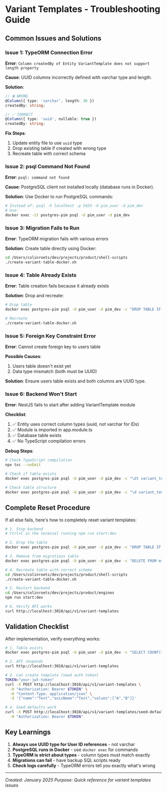 # Variant Templates - Troubleshooting Guide

## Common Issues and Solutions

### Issue 1: TypeORM Connection Error
**Error**: `Column createdBy of Entity VariantTemplate does not support length property`

**Cause**: UUID columns incorrectly defined with varchar type and length.

**Solution**:
```typescript
// ❌ WRONG
@Column({ type: 'varchar', length: 36 })
createdBy: string;

// ✅ CORRECT
@Column({ type: 'uuid', nullable: true })
createdBy: string;
```

**Fix Steps**:
1. Update entity file to use `uuid` type
2. Drop existing table if created with wrong type
3. Recreate table with correct schema

### Issue 2: psql Command Not Found
**Error**: `psql: command not found`

**Cause**: PostgreSQL client not installed locally (database runs in Docker).

**Solution**: Use Docker to run PostgreSQL commands:
```bash
# Instead of: psql -h localhost -p 5433 -U pim_user -d pim_dev
# Use: 
docker exec -it postgres-pim psql -U pim_user -d pim_dev
```

### Issue 3: Migration Fails to Run
**Error**: TypeORM migration fails with various errors

**Solution**: Create table directly using Docker:
```bash
cd /Users/colinroets/dev/projects/product/shell-scripts
./create-variant-table-docker.sh
```

### Issue 4: Table Already Exists
**Error**: Table creation fails because it already exists

**Solution**: Drop and recreate:
```bash
# Drop table
docker exec postgres-pim psql -U pim_user -d pim_dev -c "DROP TABLE IF EXISTS variant_templates CASCADE;"

# Recreate
./create-variant-table-docker.sh
```

### Issue 5: Foreign Key Constraint Error
**Error**: Cannot create foreign key to users table

**Possible Causes**:
1. Users table doesn't exist yet
2. Data type mismatch (both must be UUID)

**Solution**: Ensure users table exists and both columns are UUID type.

### Issue 6: Backend Won't Start
**Error**: NestJS fails to start after adding VariantTemplate module

**Checklist**:
1. ✅ Entity uses correct column types (uuid, not varchar for IDs)
2. ✅ Module is imported in app.module.ts
3. ✅ Database table exists
4. ✅ No TypeScript compilation errors

**Debug Steps**:
```bash
# Check TypeScript compilation
npx tsc --noEmit

# Check if table exists
docker exec postgres-pim psql -U pim_user -d pim_dev -c "\dt variant_templates"

# Check table structure
docker exec postgres-pim psql -U pim_user -d pim_dev -c "\d variant_templates"
```

## Complete Reset Procedure

If all else fails, here's how to completely reset variant templates:

```bash
# 1. Stop backend
# Ctrl+C in the terminal running npm run start:dev

# 2. Drop the table
docker exec postgres-pim psql -U pim_user -d pim_dev -c "DROP TABLE IF EXISTS variant_templates CASCADE;"

# 3. Remove from migrations table
docker exec postgres-pim psql -U pim_user -d pim_dev -c "DELETE FROM migrations WHERE name LIKE '%VariantTemplate%';"

# 4. Recreate table with correct schema
cd /Users/colinroets/dev/projects/product/shell-scripts
./create-variant-table-docker.sh

# 5. Restart backend
cd /Users/colinroets/dev/projects/product/engines
npm run start:dev

# 6. Verify API works
curl http://localhost:3010/api/v1/variant-templates
```

## Validation Checklist

After implementation, verify everything works:

```bash
# 1. Table exists
docker exec postgres-pim psql -U pim_user -d pim_dev -c "SELECT COUNT(*) FROM variant_templates;"

# 2. API responds
curl http://localhost:3010/api/v1/variant-templates

# 3. Can create template (need auth token)
TOKEN="your-jwt-token"
curl -X POST http://localhost:3010/api/v1/variant-templates \
  -H "Authorization: Bearer $TOKEN" \
  -H "Content-Type: application/json" \
  -d '{"name":"Test","axisName":"Test","values":["A","B"]}'

# 4. Seed defaults work
curl -X POST http://localhost:3010/api/v1/variant-templates/seed-defaults \
  -H "Authorization: Bearer $TOKEN"
```

## Key Learnings

1. **Always use UUID type for User ID references** - not varchar
2. **PostgreSQL runs in Docker** - use `docker exec` for commands
3. **TypeORM is strict about types** - column types must match exactly
4. **Migrations can fail** - have backup SQL scripts ready
5. **Check logs carefully** - TypeORM errors tell you exactly what's wrong

---
*Created: January 2025*
*Purpose: Quick reference for variant templates issues*
